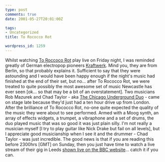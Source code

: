 ```yaml
---
type: post
comments: true
date: 2001-05-27T20:01:00Z

tags:
- Uncategorized
title: To Rococco Rot

wordpress_id: 1259
---
```


Whilst watching [To Roccoco Rot](http://www.thumped.com/unnatural/photos/rococco.shtml) play live on Friday night, I was reminded greatly of German electropop pioneers [Kraftwerk](http://www.kraftwerk.com). Mind you, they are from Berlin, so that probably explains it. Sufficient to say that they were astounding and I would have been happy enough if the night's music had finished at the end of their set, but no… after To Rococco Rot, we were treated to quite possibly the most awesome set of music Newcastle has ever seen [ok… so that may be a bit of an overstatement]. Two musicians Rob Mazurek and Chad Taylor - aka [The Chicago Underground Duo](http://www.brainwashed.com/chicago/) - came on stage late because they'd just had a ten hour drive up from London. After the brilliance of To Rococco Rot, no-one quite expected the quality of the music they were about to see performed. Armed with a Moog synth, an array of effects widgets, a trumpet, a vibraphone and a set of drums, the duo played music that was so good it was just plain silly. I'm not really a musician myself [I try to play guitar like Nick Drake but fail on all levels], but I appreciate good musicianship when I see it and the drummer - Chad Taylor - was just incredible. The good news is that if you are reading this before 2300hrs [GMT] on Sunday, then you just have time to watch a live stream of their gig in Leeds [shown live on the BBC website](http://www.bbc.co.uk/radio3/musiclive/index.shtml)... catch it if you can.
  


